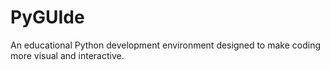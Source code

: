 # PyGUIde
An educational Python development environment designed to make coding more visual and interactive.
